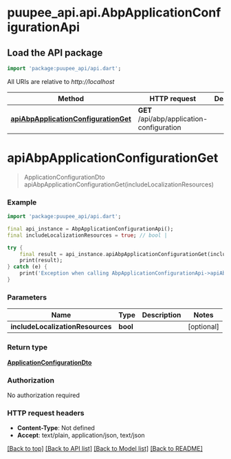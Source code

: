 # puupee_api.api.AbpApplicationConfigurationApi

## Load the API package
```dart
import 'package:puupee_api/api.dart';
```

All URIs are relative to *http://localhost*

Method | HTTP request | Description
------------- | ------------- | -------------
[**apiAbpApplicationConfigurationGet**](AbpApplicationConfigurationApi.md#apiabpapplicationconfigurationget) | **GET** /api/abp/application-configuration | 


# **apiAbpApplicationConfigurationGet**
> ApplicationConfigurationDto apiAbpApplicationConfigurationGet(includeLocalizationResources)



### Example
```dart
import 'package:puupee_api/api.dart';

final api_instance = AbpApplicationConfigurationApi();
final includeLocalizationResources = true; // bool | 

try {
    final result = api_instance.apiAbpApplicationConfigurationGet(includeLocalizationResources);
    print(result);
} catch (e) {
    print('Exception when calling AbpApplicationConfigurationApi->apiAbpApplicationConfigurationGet: $e\n');
}
```

### Parameters

Name | Type | Description  | Notes
------------- | ------------- | ------------- | -------------
 **includeLocalizationResources** | **bool**|  | [optional] 

### Return type

[**ApplicationConfigurationDto**](ApplicationConfigurationDto.md)

### Authorization

No authorization required

### HTTP request headers

 - **Content-Type**: Not defined
 - **Accept**: text/plain, application/json, text/json

[[Back to top]](#) [[Back to API list]](../README.md#documentation-for-api-endpoints) [[Back to Model list]](../README.md#documentation-for-models) [[Back to README]](../README.md)

